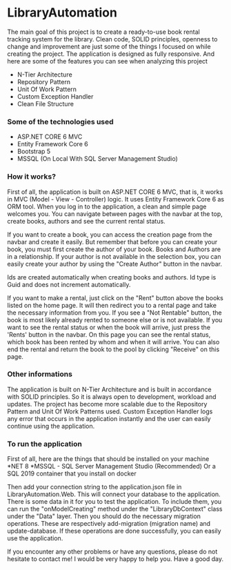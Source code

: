 # LibraryAutomation
The main goal of this project is to create a ready-to-use book rental tracking system for the library. Clean code, SOLID principles, openness to change and improvement are just some of the things I focused on while creating the project. The application is designed as fully responsive. And here are some of the features you can see when analyzing this project

* N-Tier Architecture
* Repository Pattern
* Unit Of Work Pattern
* Custom Exception Handler
* Clean File Structure

### Some of the technologies used
* ASP.NET CORE 6 MVC
* Entity Framework Core 6
* Bootstrap 5
* MSSQL (On Local With SQL Server Management Studio)

### How it works?
First of all, the application is built on ASP.NET CORE 6 MVC, that is, it works in MVC (Model - View - Controller) logic. It uses Entity Framework Core 6 as ORM tool. 
When you log in to the application, a clean and simple page welcomes you. You can navigate between pages with the navbar at the top, create books, authors and see the current rental status.

If you want to create a book, you can access the creation page from the navbar and create it easily. But remember that before you can create your book, you must first create the author of your book. Books and Authors are in a relationship. If your author is not available in the selection box, you can easily create your author by using the "Create Author" button in the navbar.

Ids are created automatically when creating books and authors. Id type is Guid and does not increment automatically.

If you want to make a rental, just click on the "Rent" button above the books listed on the home page. It will then redirect you to a rental page and take the necessary information from you.
If you see a "Not Rentable" button, the book is most likely already rented to someone else or is not available.
If you want to see the rental status or when the book will arrive, just press the 'Rents' button in the navbar.
On this page you can see the rental status, which book has been rented by whom and when it will arrive. You can also end the rental and return the book to the pool by clicking "Receive" on this page.

### Other informations
The application is built on N-Tier Architecture and is built in accordance with SOLID principles. So it is always open to development, workload and updates. The project has become more scalable due to the Repository Pattern and Unit Of Work Patterns used.
Custom Exception Handler logs any error that occurs in the application instantly and the user can easily continue using the application.

### To run the application
First of all, here are the things that should be installed on your machine
*NET 8
*MSSQL - SQL Server Management Studio (Recommended)  Or a SQL 2019 container that you install on docker

Then add your connection string to the application.json file in LibraryAutomation.Web. This will connect your database to the application. There is some data in it for you to test the application. To include them, you can run the "onModelCreating" method under the "LibraryDbContext" class under the "Data" layer. 
Then you should do the necessary migration operations. These are respectively
add-migration (migration name) and update-database. If these operations are done successfully, you can easily use the application.

If you encounter any other problems or have any questions, please do not hesitate to contact me! I would be very happy to help you.
Have a good day.


